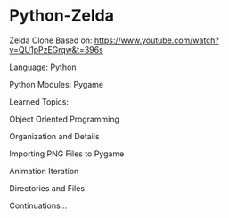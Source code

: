 # Python-Zelda

Zelda Clone Based on: https://www.youtube.com/watch?v=QU1pPzEGrqw&t=396s

Language: Python

Python Modules: Pygame


Learned Topics:

Object Oriented Programming

Organization and Details

Importing PNG Files to Pygame

Animation Iteration

Directories and Files

Continuations...

